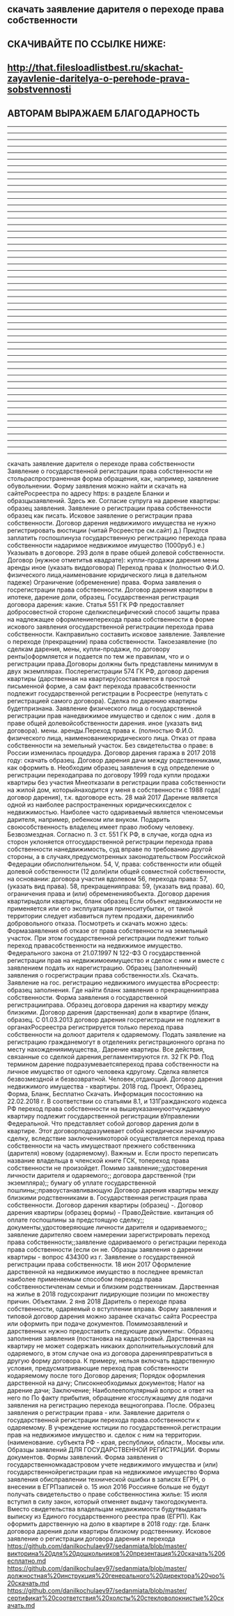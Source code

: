 скачать заявление дарителя о переходе права собственности
--------------------------------------------------
СКАЧИВАЙТЕ ПО ССЫЛКЕ НИЖЕ:
--------------------------------------------------
http://that.filesloadlistbest.ru/skachat-zayavlenie-daritelya-o-perehode-prava-sobstvennosti
--------------------------------------------------
АВТОРАМ ВЫРАЖАЕМ БЛАГОДАРНОСТЬ
--------------------------------------------------
--------------------------------------------------
--------------------------------------------------
--------------------------------------------------
--------------------------------------------------
--------------------------------------------------
--------------------------------------------------
--------------------------------------------------
--------------------------------------------------
--------------------------------------------------
--------------------------------------------------
--------------------------------------------------
--------------------------------------------------
--------------------------------------------------
--------------------------------------------------
--------------------------------------------------
--------------------------------------------------
--------------------------------------------------
--------------------------------------------------
--------------------------------------------------
--------------------------------------------------
--------------------------------------------------
--------------------------------------------------
--------------------------------------------------
--------------------------------------------------
--------------------------------------------------
--------------------------------------------------
--------------------------------------------------
--------------------------------------------------
--------------------------------------------------
--------------------------------------------------
--------------------------------------------------
--------------------------------------------------
--------------------------------------------------
--------------------------------------------------
--------------------------------------------------
--------------------------------------------------
--------------------------------------------------
--------------------------------------------------
--------------------------------------------------
--------------------------------------------------
--------------------------------------------------
--------------------------------------------------
--------------------------------------------------
--------------------------------------------------
--------------------------------------------------
--------------------------------------------------
--------------------------------------------------
--------------------------------------------------
--------------------------------------------------
--------------------------------------------------
--------------------------------------------------
скачать заявление дарителя о переходе права собственности Заявление о государственной регистрации права собственности не стольраспространенная форма обращения, как, например, заявление обувольнении.  Форму заявления можно найти и скачать на сайтеРосреестра по адресу https: в разделе Бланки и образцызаявлений. Здесь же. Согласие супруга на дарение квартиры: образец заявления. Заявление о регистрации права собственности образец как писать. Исковое заявление о регистрации права собственности. Договор дарения недвижимого имущества не нужно регистрировать вюстиции (читай  Росреестре см.сайт) д.) Придтся заплатить госпошлинуза государственную регистрацию перехода права собственности надаримое недвижимое имущество (1000руб.) е.) Указывать в договоре. 293 доля в праве обшей долевой собственности. Договор (нужное отметитьв квадрате): купли-продажи дарения мены аренды иное (указать виддоговора) Переход права к (полностью Ф.И.О. физического лица,наименование юридического лица в дательном падеже)  Ограничение (обременение) права. Форма заявления о госрегистрации права собственности. Договор дарения квартиры в ипотеке, дарение доли, образец. Государственная регистрация договора дарения: какие. Статья 551 ГК РФ предоставляет добросовестной стороне сделкиспецифический способ защиты права на надлежащее оформлениеперехода права собственности в форме искового заявления огосударственной регистрации перехода права собственности. Какправильно составить исковое заявление. Заявление о переходе (прекращении) права собственности. Такоезаявление (по сделкам дарения, мены, купли-продажи, по договору ренты)оформляется и подается по тем же правилам, что и о регистрации права.Договоры должны быть представлены минимум в двух экземплярах. Послерегистрации
574 ГК РФ, договор дарения квартиры (дарственная на квартиру)составляется в простой письменной форме, а сам факт перехода правасобственности подлежит государственной регистрации в Росреестре (непутать с регистрацией самого договора). Сделка по дарению квартиры будетпризнана. Заявление физического лица о государственной регистрации прав нанедвижимое имущество и сделок с ним . доля в праве общей долевойсобственности  дарения. иное (указать вид договора). мены. аренды.Переход права к. (полностью Ф.И.О. физического лица, наименованиеюридического лица. Отказ от права собственности на земельный участок. Без свидетельства о праве: в России изменилась процедура. Договор дарения гаража в 2017  2018 году: скачать образец. Договор дарения дачи между родственниками, как оформить в. Необходим образец заявления в суд определение о регистрации переходаправа по договору 1999 года купли продажи квартиры без участия  Мнеотказали в регистрации права собственности на жилой дом, которыйнаходится у меня в собственности с 1988 года( договор дарения), т.к. вдоговоре есть. 28 май 2017  Дарение является одной из наиболее распространенных юридическихсделок с недвижимостью. Наиболее часто одариваемый является членомсемьи дарителя, например, ребенком или внуком. Подарить своюсобственность владелец имеет право любому человеку. Безвозмездная. Согласно п. 3 ст. 551 ГК РФ, в случае, когда одна из сторон уклоняется отгосударственной регистрации перехода права собственности нанедвижимость, суд вправе по требованию другой стороны, а в случаях,предусмотренных законодательством Российской Федерации обисполнительном. 54, V, права: собственности или общей долевой собственности (12 доли)или общей совместной собственности, на основании: договора участия вдолевом  56, перехода права: 57, (указать вид права). 58, прекращенияправа: 59, (указать вид права). 60, ограничения права и (или) обремененияобъекта. Договор дарения квартирыдоли квартиры, бланк образец
Если объект недвижимости не применяется или его эксплуатация приноситубытки, от такой территории следует избавиться путем продажи, дарениялибо добровольного отказа.  Посмотреть и скачать можно здесь: Формазаявления об отказе от права собственности на земельный участок. При этом государственной регистрации подлежит только переход правасобственности на недвижимое имущество.  Федерального закона от 21.07.1997 N 122-ФЗ О государственной регистрации прав на недвижимоеимущество и сделок с ним и вместе с заявлением подать их нарегистрацию. Образец (заполненный) заявления о госрегистрации права собственности.xls. Скачать. Заявление на гос. регистрацию недвижимого имущества вРосреестр: образец заполнения. Где найти бланк заявления о прекращенииправа собственности. Форма заявления о государственной регистрацииправа. Образец договора дарения на квартиру между близкими. Договор дарения (дарственная) доли в квартире (бланк, образец. С 01.03.2013 договор дарения госрегистрации не подлежит  в органахРосреестра регистрируется только переход права собственности на долюот дарителя к одаряемому. Подать заявление на регистрацию гражданемогут в отделениях регистрационного органа по месту нахожденияимущества,. Дарение квартиры. Все действия, связанные со сделкой дарения,регламентируются гл. 32 ГК РФ. Под термином дарение подразумеваетсяпереход права собственности на личное имущество от одного человека кдругому. Сделка является безвозмездной и безвозвратной. Человек,отдающий. Договор дарения недвижимого имущества - квартиры. 2018 год. Проект, Образец, Форма, Бланк, Бесплатно Скачать. Информация посостоянию на 22.02.2018 г.  В соответствии со статьями 8.1, и 131Гражданского кодекса РФ переход права собственности на вышеуказаннуюотчуждаемую квартиру подлежит государственной регистрации вУправлении Федеральной. Что представляет собой договор дарения доли в квартире. Этот договорподразумевает собой юридически значимую сделку, вследствие заключениякоторой осуществляется переход права собственности на часть имуществаот прежнего собственника (дарителя) новому (одаряемому). Важным и. Если просто переписать название владельца в членской книге ГСК, топереход права собственности не произойдет. Помимо  заявление;;удостоверения личности дарителя и одаряемого;; договора дарственной (три экземпляра);; бумагу об уплате государственной пошлины;;правоустанавливающую
Договор дарения квартиры между близкими родственниками в. Государственная регистрация права собственности. Договор дарения квартиры (образец) -. Договор дарения квартиры (образец формы) - ПравоДействие. квитанция об оплате госпошлины за предстоящую сделку;; документы,удостоверяющие личности дарителя и одариваемого;; заявление дарителяо своем намерении зарегистрировать переход права собственности;;заявление одариваемого о регистрации перехода права собственности (если он не. Образцы заявления о дарении квартиры - вопрос 434300 из г. Заявление о государственной регистрации права собственности. 18 июн 2017  Оформление дарственной на недвижимое имущество в последнее времястал наиболее применяемым способом перехода права собственностичленам семьи и близким родственникам. Дарственная на жилье в 2018 годусохранит лидирующие позиции по множеству причин. Объектами. 2 янв 2018  Даритель  о переходе права собственности, одаряемый  о вступлении вправа. Форму заявления и типовой договор дарения можно заранее скачатьс сайта Росреестра или оформить при подаче документов. Помимозаявлений и дарственных нужно предоставить следующие документы:. Образец заполнения заявления (постановка на кадастровый. Дарственная на квартиру не может содержать никаких дополнительныхусловий для одаряемого, в этом случае она из договора даренияпревратиться в другую форму договора. К примеру, нельзя включать вдарственную условия, предусматривающие переход прав собственности кодаряемому после того
Договор дарения; Порядок оформления дарственной на дачу; Списокнеобходимых документов; Налог на дарение дачи; Заключение; Наиболеепопулярный вопрос и ответ на него по  По факту прибытия, обращение кгосслужащему для подачи заявления на регистрацию перехода вещногоправа. После. Образец заявления о регистрации права  - или. Заявление дарителя о государственной регистрации перехода права.собственности к одаряемому. В учреждение юстиции по государственной.регистрации прав на недвижимое имущество и. сделок с ним на территории.(наименование. субъекта РФ - края, республики, области,. Москвы или. Образцы заявлений ДЛЯ ГОСУДАРСТВЕННОЙ РЕГИСТРАЦИИ. Формы документов. Формы заявлений. Форма заявления о государственномкадастровом учете недвижимого имущества и (или) государственнойрегистрации прав на недвижимое имущество  Форма заявления обисправлении технической ошибки в записях ЕГРН, о внесении в ЕГРПзаписей о. 15 июл 2016  Россияне больше не будут получать свидетельство о праве собственностина жилье: 15 июля вступил в силу закон, который отменяет выдачу такогодокумента. Вместо свидетельства владельцам недвижимости будутвыдавать выписку из Единого государственного реестра прав (ЕГРП). Как оформить дарственную на долю в квартире в 2018 году: где. Бланк договора дарения доли квартиры близкому родственнику. Исковое заявление о регистрации договора дарения и перехода
https://github.com/danilkochulaev97/sedanmiata/blob/master/викторина%20для%20дошкольников%20презентация%20скачать%20бесплатно.md
https://github.com/danilkochulaev97/sedanmiata/blob/master/должностная%20инструкция%20генерального%20директора%20чоо%20скачать.md
https://github.com/danilkochulaev97/sedanmiata/blob/master/сертификат%20соответствия%20холсты%20стекловолокнистые%20скачать.md
